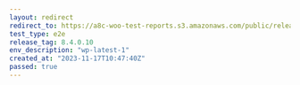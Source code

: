 ```yaml
---
layout: redirect
redirect_to: https://a8c-woo-test-reports.s3.amazonaws.com/public/release/8.4.0.10/wp-latest-1/e2e/index.html
test_type: e2e
release_tag: 8.4.0.10
env_description: "wp-latest-1"
created_at: "2023-11-17T10:47:40Z"
passed: true
---
```

